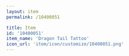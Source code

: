 ```yaml
---
layout: item
permalink: /10400051

title: Item
id: '10400051'
item_name: 'Dragon Tail Tattoo'
icon_url: 'item/icon/customize/10400051.png'
---
```


